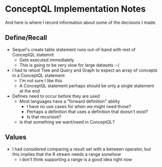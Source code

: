 # ConceptQL Implementation Notes
And here is where I record information about some of the decisions I made.

## Define/Recall
- Sequel's create table statement runs out-of-band with rest of ConceptQL statemnt
    - Gets executed immediately
    - This is going to be very slow for large datasets :-(
- I had to retool Tree and Query and Graph to expect an array of concepts in a ConceptQL statement
    - I'm not sure I like this
    - A ConceptQL statement perhaps should be only a single statement at the end
- Defines need to occur before they are used
    - Most languages have a "forward definition" ability
        - I have no use cases for when we might need those?
        - Perhaps a definition that uses a definition that doesn't exist?
        - Is that recursive?
    - Is that something we want/need in ConceptQL?


## Values
- I had considered comparing a result set with a between operator, but this implies that the R stream needs a range somehow
    - I don't think supporting a range is a good idea right now


